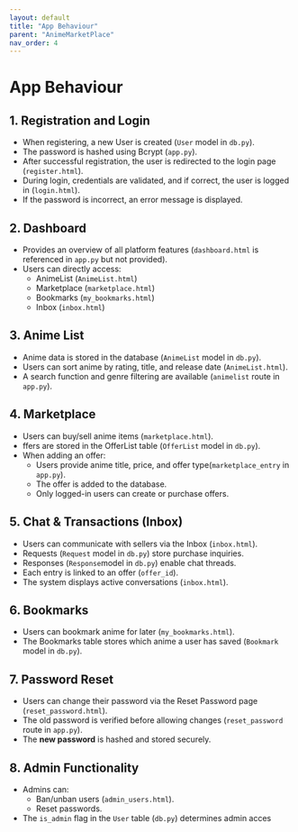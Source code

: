 ```yaml
---
layout: default
title: "App Behaviour"
parent: "AnimeMarketPlace"
nav_order: 4
---
```


# App Behaviour

## 1. Registration and Login

- When registering, a new User is created (`User` model in `db.py`).
- The password is hashed using Bcrypt (`app.py`).
- After successful registration, the user is redirected to the login page (`register.html`).
- During login, credentials are validated, and if correct, the user is logged in (`login.html`).
- If the password is incorrect, an error message is displayed.


## 2. Dashboard

- Provides an overview of all platform features (`dashboard.html` is referenced in `app.py` but not provided).
- Users can directly access:
    - AnimeList (`AnimeList.html`)
    - Marketplace (`marketplace.html`)
    - Bookmarks (`my_bookmarks.html`)
    - Inbox (`inbox.html`)


## 3. Anime List

- Anime data is stored in the database (`AnimeList` model in `db.py`).
- Users can sort anime by rating, title, and release date (`AnimeList.html`).
- A search function and genre filtering are available (`animelist` route in `app.py`).


## 4. Marketplace

- Users can buy/sell anime items (`marketplace.html`).
- ffers are stored in the OfferList table (`OfferList` model in `db.py`).
- When adding an offer:
    - Users provide anime title, price, and offer type(`marketplace_entry` in `app.py`).
    - The offer is added to the database.
    - Only logged-in users can create or purchase offers.


## 5. Chat & Transactions (Inbox)

- Users can communicate with sellers via the Inbox (`inbox.html`).
- Requests (`Request` model in `db.py`) store purchase inquiries.
- Responses (`Response`model in `db.py`) enable chat threads.
- Each entry is linked to an offer (`offer_id`).
- The system displays active conversations (`inbox.html`).


## 6. Bookmarks

- Users can bookmark anime for later (`my_bookmarks.html`).
- The Bookmarks table stores which anime a user has saved (`Bookmark` model in `db.py`).


## 7. Password Reset

- Users can change their password via the Reset Password page (`reset_password.html`).
- The old password is verified before allowing changes (`reset_password` route in `app.py`).
- The **new password** is hashed and stored securely.


## 8. Admin Functionality

- Admins can:
    - Ban/unban users (`admin_users.html`).
    - Reset passwords.
- The `is_admin` flag in the `User` table (`db.py`) determines admin acces